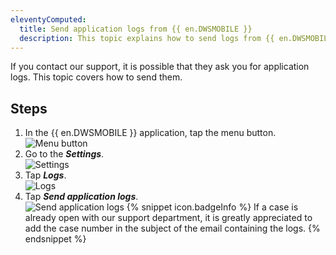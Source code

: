 ```yaml
---
eleventyComputed:
  title: Send application logs from {{ en.DWSMOBILE }}
  description: This topic explains how to send logs from {{ en.DWSMOBILE }}.
---
```

If you contact our support, it is possible that they ask you for application logs. This topic covers how to send them.

## Steps
1. In the {{ en.DWSMOBILE }} application, tap the menu button.  
![Menu button](https://webdevolutions.azureedge.net/docs/en/kb/KB0133.png)
1. Go to the ***Settings***.  
![Settings](https://webdevolutions.azureedge.net/docs/en/kb/KB0134.png)
1. Tap ***Logs***.  
![Logs](https://webdevolutions.azureedge.net/docs/en/kb/KB0135.png)
1. Tap ***Send application logs***.  
![Send application logs](https://webdevolutions.azureedge.net/docs/en/kb/KB0136.png)
   {% snippet icon.badgeInfo %}
   If a case is already open with our support department, it is greatly appreciated to add the case number in the subject of the email containing the logs.
   {% endsnippet %}  
